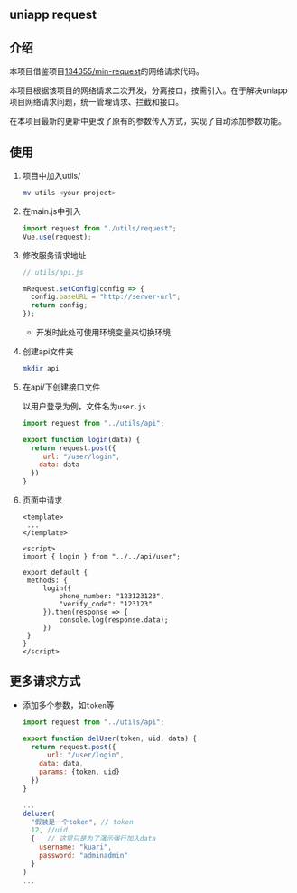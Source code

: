 ## uniapp request



## 介绍

本项目借鉴项目[134355/min-request](https://github.com/134355/min-request)的网络请求代码。

本项目根据该项目的网络请求二次开发，分离接口，按需引入。在于解决uniapp项目网络请求问题，统一管理请求、拦截和接口。

在本项目最新的更新中更改了原有的参数传入方式，实现了自动添加参数功能。



## 使用

1. 项目中加入utils/

   ```bash
   mv utils <your-project>
   ```

2. 在main.js中引入

   ```javascript
   import request from "./utils/request";
   Vue.use(request);
   ```

3. 修改服务请求地址

   ```javascript
   // utils/api.js
   
   mRequest.setConfig(config => {
     config.baseURL = "http://server-url";
     return config;
   });
   ```

   * 开发时此处可使用环境变量来切换环境

4. 创建api文件夹

   ```bash
   mkdir api
   ```

5. 在api/下创建接口文件

   以用户登录为例，文件名为`user.js`

   ```javascript
   import request from "../utils/api";
   
   export function login(data) {
     return request.post({
     	url: "/user/login",
       data: data
     })
   }
   ```

6. 页面中请求

   ```vue
   <template>
   	...
   </template>
   
   <script>
   import { login } from "../../api/user";
   
   export default {
   	methods: {
   		login({
   			phone_number: "123123123",
   			"verify_code": "123123"
   		}).then(response => {
   			console.log(response.data);
   		})
   	}
   }
   </script>
   ```

   

## 更多请求方式

* 添加多个参数，如`token`等

  ```javascript
  import request from "../utils/api";
  
  export function delUser(token, uid, data) {
    return request.post({
    	url: "/user/login",
      data: data,
      params: {token, uid}
    })
  }
  ```

  ```javascript
  ...
  deluser(
  	"假装是一个token", // token
    12, //uid
    {	// 这里只是为了演示强行加入data
      username: "kuari",
      password: "adminadmin"
    }
  )
  ...
  ```

  